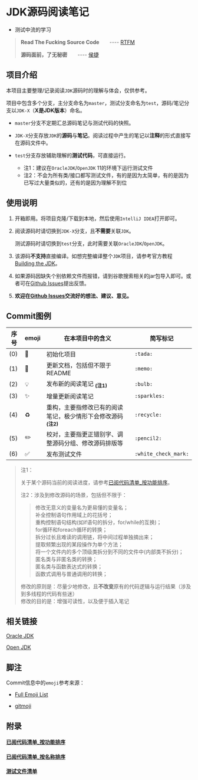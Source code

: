 # JDK源码阅读笔记
- 测试中流的学习
> **Read The Fucking Source Code**　　---- [RTFM](https://en.wikipedia.org/wiki/RTFM)
>     
> **源码面前，了无秘密**　　---- [侯捷](https://zh.wikipedia.org/wiki/%E4%BE%AF%E4%BF%8A%E5%82%91_%28%E4%BD%9C%E5%AE%B6%29)


## 项目介绍

本项目主要整理/记录阅读`JDK`源码时的理解与体会，仅供参考。

项目中包含多个分支，主分支命名为`master`，测试分支命名为`test`，源码/笔记分支以`JDK-X`（**X是JDK版本**）命名。

* `master`分支不定期汇总源码笔记与测试代码的快照。

* `JDK-X`分支存放`JDK`的**源码**与**笔记**。阅读过程中产生的笔记以**注释**的形式直接写在源码文件中。

* `test`分支存放辅助理解的**测试代码**，可直接运行。
  * 注1：建议在`OracleJDK`/`OpenJDK` 11的环境下运行测试文件
  * 注2：不会为所有类/接口都写测试文件，有的是因为太简单，有的是因为已写过大量类似的，还有的是因为理解不到位


## 使用说明

1. 开箱即用。将项目克隆/下载到本地，然后使用`IntelliJ IDEA`打开即可。
    
2. 阅读源码时请切换到`JDK-X`分支，且**不需要**关联`JDK`。
    
   测试源码时请切换到`test`分支，此时需要关联`OracleJDK`/`OpenJDK`。
    
3. 该源码**不支持**直接编译。如想完整编译整个`JDK`项目，请参考官方教程[Building the JDK](https://hg.openjdk.java.net/jdk/jdk11/raw-file/tip/doc/building.html)。
    
4. 如果源码因缺失个别依赖文件而报错，请到谷歌搜索相关的jar包导入即可。或者可在[Github Issues](https://github.com/kangjianwei/LearningJDK/issues)提出反馈。
    
5. **欢迎在[Github Issues](https://github.com/kangjianwei/LearningJDK/issues)交流好的想法、建议、意见。**
    


## Commit图例

| 序号 |       emoji        |                           在本项目中的含义                            |       简写标记        |
| ---- | ------------------ | ------------------------------------------------------------------- | -------------------- |
| (0) | :tada:             | 初始化项目                                                           | `:tada:`             |
| (1) | :memo:             | 更新文档，包括但不限于README                                           | `:memo:`             |
| (2) | :bulb:             | 发布新的阅读笔记 <sub>**(注1)**</sub>                                 | `:bulb:`             |
| (3) | :sparkles:         | 增量更新阅读笔记                                                      | `:sparkles:`         |
| (4) | :recycle:          | 重构，主要指修改已有的阅读笔记，极少情形下会修改源码 <sub>**(注2)**</sub> | `:recycle:`          |
| (5) | :pencil2:          | 校对，主要指更正错别字、调整源码分组、修改源码排版等                      | `:pencil2:`          |
| (6) | :white_check_mark: | 发布测试文件                                                         | `:white_check_mark:` |
    
>     
> 注1：     
>      
> 关于某个源码当前的阅读进度，请参考[已阅代码清单_按功能排序](已阅代码清单_按功能排序.md)。    
>    
> 注2：涉及到修改源码的场景，包括但不限于：   
>      
>> 修改无意义的变量名为更易懂的变量名；        
>> 补全控制语句作用域上的花括号；    
>> 重构控制语句结构(如if语句的拆分，for/while的互换)；    
>> for循环和foreach循环的转换；    
>> 拆分过长且难读的调用链，将中间过程单独摘出来；      
>> 提取频繁出现的某段操作为单个方法；      
>> 将一个文件内的多个顶级类拆分到不同的文件中(内部类不拆分)；       
>> 匿名类与非匿名类的转换；    
>> 匿名类与函数表达式的转换；    
>> 函数式调用与普通调用的转换；            
>       
> 修改的原则是：尽量少地修改，且**不改变**原有的代码逻辑与运行结果（涉及到多线程的代码有些迷）    
> 修改的目的是：增强可读性，以及便于插入笔记    
    


## 相关链接
    
[Oracle JDK](https://www.oracle.com/technetwork/java/javase/archive-139210.html)    
    
[Open JDK](http://jdk.java.net/archive)    
    
    
## 脚注
    
Commit信息中的`emoji`参考来源：
    
* [Full Emoji List](https://unicode.org/emoji/charts/full-emoji-list.html)   
   
* [gitmoji](https://gitmoji.carloscuesta.me/)    

## 附录
   
#### [已阅代码清单_按功能排序](已阅代码清单_按功能排序.md)    
#### [已阅代码清单_按名称排序](已阅代码清单_按名称排序.md)    
#### [测试文件清单](测试文件清单.md)    
